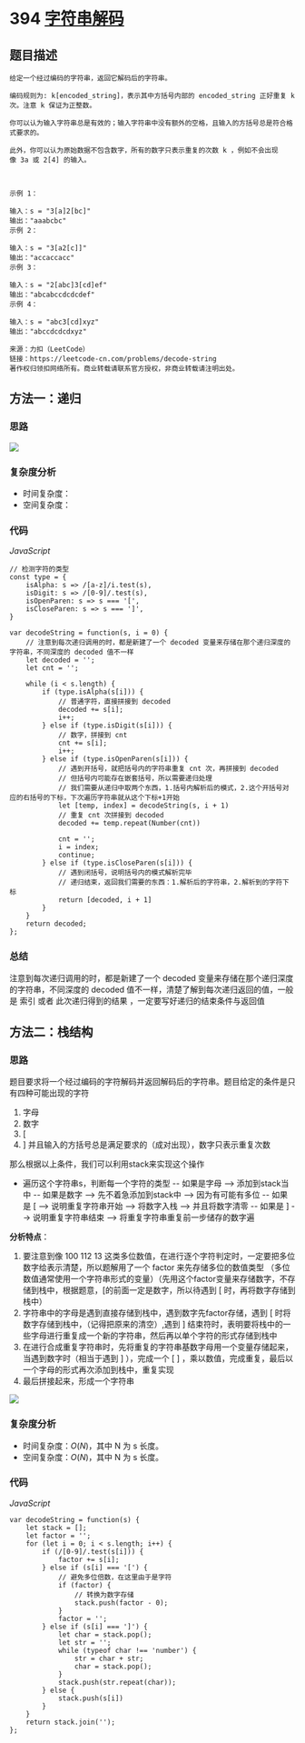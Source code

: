 # 394 [字符串解码](https://leetcode-cn.com/problems/decode-string/ ) 

## 题目描述

```
给定一个经过编码的字符串，返回它解码后的字符串。

编码规则为: k[encoded_string]，表示其中方括号内部的 encoded_string 正好重复 k 次。注意 k 保证为正整数。

你可以认为输入字符串总是有效的；输入字符串中没有额外的空格，且输入的方括号总是符合格式要求的。

此外，你可以认为原始数据不包含数字，所有的数字只表示重复的次数 k ，例如不会出现像 3a 或 2[4] 的输入。

 

示例 1：

输入：s = "3[a]2[bc]"
输出："aaabcbc"
示例 2：

输入：s = "3[a2[c]]"
输出："accaccacc"
示例 3：

输入：s = "2[abc]3[cd]ef"
输出："abcabccdcdcdef"
示例 4：

输入：s = "abc3[cd]xyz"
输出："abccdcdcdxyz"

来源：力扣（LeetCode）
链接：https://leetcode-cn.com/problems/decode-string
著作权归领扣网络所有。商业转载请联系官方授权，非商业转载请注明出处。
```

## 方法一：递归

### 思路

![](https://cdn.jsdelivr.net/gh/yummy-zc/algorithm/images/algorithmimage-20210219135030003.png)

### 复杂度分析

- 时间复杂度：
- 空间复杂度：

### 代码

*JavaScript*

```JS
// 检测字符的类型
const type = {
    isAlpha: s => /[a-z]/i.test(s),
    isDigit: s => /[0-9]/.test(s),
    isOpenParen: s => s === '[',
    isCloseParen: s => s === ']',
}

var decodeString = function(s, i = 0) {
    // 注意到每次递归调用的时，都是新建了一个 decoded 变量来存储在那个递归深度的字符串，不同深度的 decoded 值不一样
    let decoded = '';
    let cnt = '';

    while (i < s.length) {
        if (type.isAlpha(s[i])) {
            // 普通字符，直接拼接到 decoded
            decoded += s[i];
            i++;
        } else if (type.isDigit(s[i])) {
            // 数字，拼接到 cnt
            cnt += s[i];
            i++;
        } else if (type.isOpenParen(s[i])) {
            // 遇到开括号，就把括号内的字符串重复 cnt 次，再拼接到 decoded
            // 但括号内可能存在嵌套括号，所以需要递归处理
            // 我们需要从递归中取两个东西，1.括号内解析后的模式，2.这个开括号对应的右括号的下标，下次遍历字符串就从这个下标+1开始
            let [temp, index] = decodeString(s, i + 1)
            // 重复 cnt 次拼接到 decoded
            decoded += temp.repeat(Number(cnt))

            cnt = '';
            i = index;
            continue;
        } else if (type.isCloseParen(s[i])) {
            // 遇到闭括号，说明括号内的模式解析完毕
            // 递归结束，返回我们需要的东西：1.解析后的字符串，2.解析到的字符下标
            return [decoded, i + 1]
        }
    }
    return decoded;
};
```

### **总结**

注意到每次递归调用的时，都是新建了一个 decoded 变量来存储在那个递归深度的字符串，不同深度的 decoded 值不一样，清楚了解到每次递归返回的值，一般是 索引 或者 此次递归得到的结果 ，一定要写好递归的结束条件与返回值

## 方法二：栈结构

### 思路

题目要求将一个经过编码的字符解码并返回解码后的字符串。题目给定的条件是只有四种可能出现的字符

1. 字母
2. 数字
3. [
4. ]
   并且输入的方括号总是满足要求的（成对出现），数字只表示重复次数

那么根据以上条件，我们可以利用stack来实现这个操作

- 遍历这个字符串s，判断每一个字符的类型
  -- 如果是字母 --> 添加到stack当中
  -- 如果是数字 --> 先不着急添加到stack中 --> 因为有可能有多位
  -- 如果是 [ --> 说明重复字符串开始 --> 将数字入栈 --> 并且将数字清零
  -- 如果是 ] --> 说明重复字符串结束 --> 将重复字符串重复前一步储存的数字遍

**分析特点**：

1. 要注意到像 100  112 13 这类多位数值，在进行逐个字符判定时，一定要把多位数字给表示清楚，所以题解用了一个 factor 来先存储多位的数值类型 （多位数值通常使用一个字符串形式的变量）（先用这个factor变量来存储数字，不存储到栈中，根据题意，[的前面一定是数字，所以待遇到 [ 时，再将数字存储到栈中）
2. 字符串中的字母是遇到直接存储到栈中，遇到数字先factor存储，遇到 [ 时将数字存储到栈中，（记得把原来的清空）,遇到 ] 结束符时，表明要将栈中的一些字母进行重复成一个新的字符串，然后再以单个字符的形式存储到栈中
3. 在进行合成重复字符串时，先将重复的字符串基数字母用一个变量存储起来，当遇到数字时（相当于遇到 ] ），完成一个  [  ] ，乘以数值，完成重复，最后以一个字母的形式再次添加到栈中，重复实现
4. 最后拼接起来，形成一个字符串

![](https://cdn.jsdelivr.net/gh/yummy-zc/algorithm/images/algorithmimage-20210219144411692.png)

### 复杂度分析

- 时间复杂度：$O(N)$，其中 N 为 s 长度。
- 空间复杂度：$O(N)$，其中 N 为 s 长度。

### 代码

*JavaScript*

```JS
var decodeString = function(s) {
    let stack = [];
    let factor = '';
    for (let i = 0; i < s.length; i++) {
        if (/[0-9]/.test(s[i])) {
            factor += s[i];
        } else if (s[i] === '[') {	
          	// 避免多位倍数，在这里由于是字符
            if (factor) {
              	// 转换为数字存储
                stack.push(factor - 0);
            }
            factor = '';
        } else if (s[i] === ']') {
            let char = stack.pop();
            let str = '';
            while (typeof char !== 'number') {
                str = char + str;
                char = stack.pop();
            }
            stack.push(str.repeat(char));		
        } else {
            stack.push(s[i])
        }
    }
    return stack.join('');
};
```
